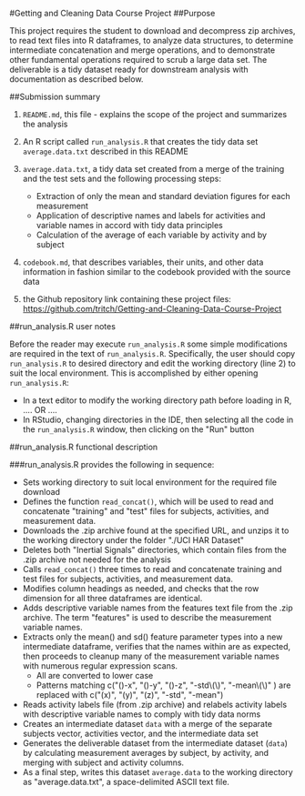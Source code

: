 #Getting and Cleaning Data Course Project
##Purpose

This project requires the student to download and decompress zip archives, to read text files into R dataframes, to analyze data structures, to determine intermediate concatenation and merge operations, and to demonstrate other fundamental operations required to scrub a large data set.  The deliverable is a tidy dataset ready for downstream analysis with documentation as described below.

##Submission summary

1.  `README.md`, this file - explains the scope of the project and summarizes the analysis

2.  An R script called `run_analysis.R` that creates the tidy data set `average.data.txt` described in this README

3.  `average.data.txt`, a tidy data set created from a merge of the training and the test sets and the following processing steps:

	- Extraction of only the mean and standard deviation figures for each measurement
	- Application of descriptive names and labels for activities and variable names in accord with tidy data principles
	- Calculation of the average of each variable by activity and by subject

4.  `codebook.md`, that describes variables, their units, and other data information in fashion similar to the codebook provided with the source data

5.  the Github repository link containing these project files:  https://github.com/tritch/Getting-and-Cleaning-Data-Course-Project

##run_analysis.R user notes

Before the reader may execute `run_analysis.R` some simple modifications are required in the text of `run_analysis.R`.  Specifically, the user should copy `run_analysis.R` to desired directory and edit the working directory (line 2) to suit the local environment.  This is accomplished by either opening `run_analysis.R`:

- In a text editor to modify the working directory path before loading in R, .... OR ....
- In RStudio, changing directories in the IDE, then selecting all the code in the `run_analysis.R` window, then clicking on the "Run" button

##run_analysis.R functional description

###run_analysis.R provides the following in sequence:

- Sets working directory to suit local environment for the required file download
- Defines the function `read_concat()`, which will be used to read and concatenate "training" and "test" files for subjects, activities, and measurement data.
- Downloads the .zip archive found at the specified URL, and unzips it to the working directory under the folder "./UCI HAR Dataset"
- Deletes both "Inertial Signals" directories, which contain files from the .zip archive not needed for the analysis
- Calls `read_concat()` three times to read and concatenate training and test files for subjects, activities, and measurement data.
- Modifies column headings as needed, and checks that the row dimension for all three dataframes are identical.
- Adds descriptive variable names from the features text file from the .zip archive.  The term "features" is used to describe the measurement variable names.
- Extracts only the mean() and sd() feature parameter types into a new intermediate dataframe, verifies that the names within are as expected, then proceeds to cleanup many of the measurement variable names with numerous regular expression scans.
	- All are converted to lower case
	- Patterns matching c("()-x", "()-y", "()-z", "-std\\(\\)", "-mean\\(\\)" ) are replaced with c("(x)", "(y)", "(z)", "-std", "-mean")
- Reads activity labels file (from .zip archive) and relabels activity labels with descriptive variable names to comply with tidy data norms
- Creates an intermediate dataset `data` with a merge of the separate subjects vector, activities vector, and the intermediate data set
- Generates the deliverable dataset from the intermediate dataset (`data`) by calculating measurement averages by subject, by activity, and merging with subject and activity columns.
- As a final step, writes this dataset `average.data` to the working directory as "average.data.txt", a space-delimited ASCII text file.